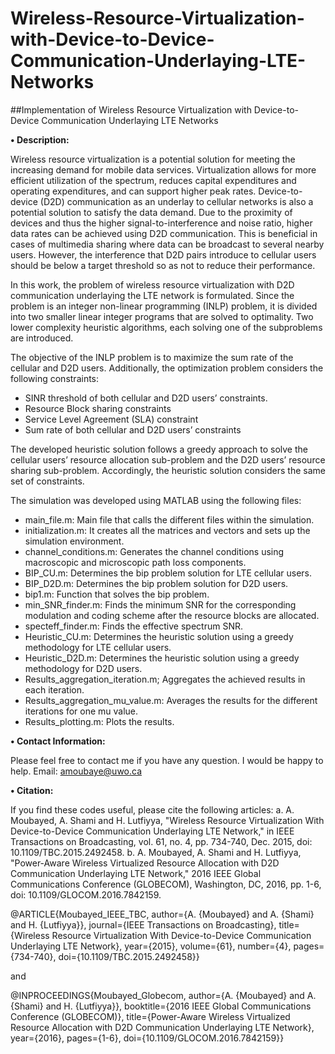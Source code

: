 # Wireless-Resource-Virtualization-with-Device-to-Device-Communication-Underlaying-LTE-Networks
##Implementation of Wireless Resource Virtualization with Device-to-Device Communication Underlaying LTE Networks

**• Description:**

Wireless resource virtualization is a potential solution for meeting the increasing demand for mobile data services. Virtualization allows for more efficient utilization of the spectrum, reduces capital expenditures and operating expenditures, and can support higher peak rates. Device-to-device (D2D) communication as an underlay to cellular networks is also a potential solution to satisfy the data demand. Due to the proximity of devices and thus the higher signal-to-interference and noise ratio, higher data rates can be achieved using D2D communication. This is beneficial in cases of multimedia sharing where data can be broadcast to several nearby users. However, the interference that D2D pairs introduce to cellular users should be below a target threshold so as not to reduce their performance. 

In this work, the problem of wireless resource virtualization with D2D communication underlaying the LTE network is formulated. Since the problem is an integer non-linear programming (INLP) problem, it is divided into two smaller linear integer programs that are solved to optimality. Two lower complexity heuristic algorithms, each solving one of the subproblems are introduced. 

The objective of the INLP problem is to maximize the sum rate of the cellular and D2D users. Additionally, the optimization problem considers the following constraints:
-	SINR threshold of both cellular and D2D users’ constraints.
-	Resource Block sharing constraints
-	Service Level Agreement (SLA) constraint 
-	Sum rate of both cellular and D2D users’ constraints 

The developed heuristic solution follows a greedy approach to solve the cellular users’ resource allocation sub-problem and the D2D users’ resource sharing sub-problem. Accordingly, the heuristic solution considers the same set of constraints.

The simulation was developed using MATLAB using the following files:
-	main_file.m: Main file that calls the different files within the simulation.
-	initialization.m: It creates all the matrices and vectors and sets up the simulation environment.
-	channel_conditions.m: Generates the channel conditions using macroscopic and microscopic path loss components.   
-	BIP_CU.m: Determines the bip problem solution for LTE cellular users.  
-	BIP_D2D.m: Determines the bip problem solution for D2D users.
-	bip1.m: Function that solves the bip problem.
-	min_SNR_finder.m: Finds the minimum SNR for the corresponding modulation and coding scheme after the resource blocks are allocated.
-	specteff_finder.m: Finds the effective spectrum SNR. 
-	Heuristic_CU.m: Determines the heuristic solution using a greedy methodology for LTE cellular users.  
-	Heuristic_D2D.m: Determines the heuristic solution using a greedy methodology for D2D users.
-	Results_aggregation_iteration.m; Aggregates the achieved results in each iteration.
-	Results_aggregation_mu_value.m: Averages the results for the different iterations for one mu value.
-	Results_plotting.m: Plots the results.

**• Contact Information:**

Please feel free to contact me if you have any question. I would be happy to help.
Email: amoubaye@uwo.ca 

**• Citation:**

If you find these codes useful, please cite the following articles:
a.	A. Moubayed, A. Shami and H. Lutfiyya, "Wireless Resource Virtualization With Device-to-Device Communication Underlaying LTE Network," in IEEE Transactions on Broadcasting, vol. 61, no. 4, pp. 734-740, Dec. 2015, doi: 10.1109/TBC.2015.2492458.
b.	A. Moubayed, A. Shami and H. Lutfiyya, "Power-Aware Wireless Virtualized Resource Allocation with D2D Communication Underlaying LTE Network," 2016 IEEE Global Communications Conference (GLOBECOM), Washington, DC, 2016, pp. 1-6, doi: 10.1109/GLOCOM.2016.7842159.

@ARTICLE{Moubayed_IEEE_TBC,
  	author={A. {Moubayed} and A. {Shami} and H. {Lutfiyya}},
	  journal={IEEE Transactions on Broadcasting}, 
  	title={Wireless Resource Virtualization With Device-to-Device Communication Underlaying LTE Network}, 
  	year={2015},
  	volume={61},
  	number={4},
  	pages={734-740},
  	doi={10.1109/TBC.2015.2492458}}

and

@INPROCEEDINGS{Moubayed_Globecom,
  	author={A. {Moubayed} and A. {Shami} and H. {Lutfiyya}},
  	booktitle={2016 IEEE Global Communications Conference (GLOBECOM)}, 
    title={Power-Aware Wireless Virtualized Resource Allocation with D2D Communication Underlaying LTE Network}, 
  	year={2016},
	  pages={1-6},
  	doi={10.1109/GLOCOM.2016.7842159}}

